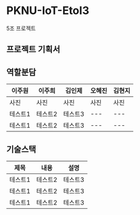 # PKNU-IoT-EtoI3
5조 프로젝트

## 프로젝트 기획서


## 역할분담
|이주원|이주희|김인제|오혜진|김현지|
|---|---|---|---|---|
|사진|사진|사진|사진|사진|
|테스트1|테스트2|테스트3|---|---|
|테스트1|테스트2|테스트3|---|---|

## 기술스택
|제목|내용|설명|
|------|---|---|
|테스트1|테스트2|테스트3|
|테스트1|테스트2|테스트3|
|테스트1|테스트2|테스트3|

